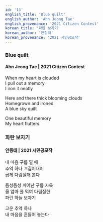 ```yaml
---
id: '13'
english_title: 'Blue quilt'
english_author: 'Ahn Jeong Tae'
english_provenance: '2021 Citizen Contest'
korean_title: '파란 보자기'
korean_author: '안정태'
korean_provenance: '2021 시민공모작'
---
```

### Blue quilt

#### Ahn Jeong Tae | 2021 Citizen Contest

When my heart is clouded\
I pull out a memory\
I iron it neatly

Here and there thick blooming clouds\
Homegrown and ironed\
A blue sky quilt

One beautiful memory\
My heart flutters

### 파란 보자기

#### 안중태 | 2021 시민공모작

내 마음 구름 낄 때\
추억 하나 끄집어내어\
곱게 다림질해 본다

듬성듬성 피어난 구름 자욱\
울 엄마 풀 먹여 다림질한\
파란 하늘 보자기

고운 추억 하나\
내 마음을 흔들어 놓는다
